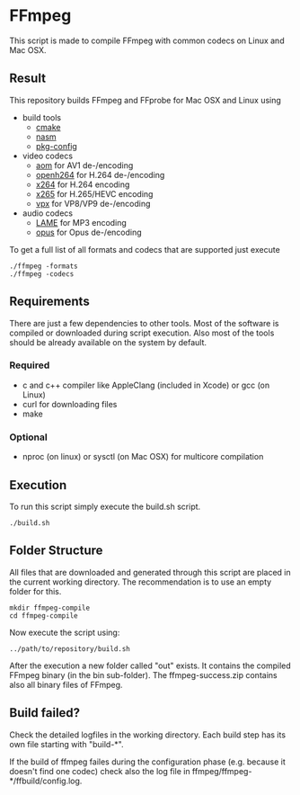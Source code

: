 # FFmpeg
This script is made to compile FFmpeg with common codecs on Linux and Mac OSX.

## Result
This repository builds FFmpeg and FFprobe for Mac OSX and Linux using
- build tools
    - [cmake](https://cmake.org/)
    - [nasm](http://www.nasm.us/)
    - [pkg-config](https://www.freedesktop.org/wiki/Software/pkg-config/)
- video codecs
    - [aom](https://aomedia.org/) for AV1 de-/encoding
    - [openh264](https://www.openh264.org/) for H.264 de-/encoding
    - [x264](http://www.videolan.org/developers/x264.html) for H.264 encoding
    - [x265](http://x265.org/) for H.265/HEVC encoding
    - [vpx](https://www.webmproject.org/) for VP8/VP9 de-/encoding
- audio codecs
    - [LAME](http://lame.sourceforge.net/) for MP3 encoding
    - [opus](https://opus-codec.org/) for Opus de-/encoding

To get a full list of all formats and codecs that are supported just execute
```
./ffmpeg -formats
./ffmpeg -codecs
```

## Requirements
There are just a few dependencies to other tools. Most of the software is compiled or downloaded during script execution. Also most of the tools should be already available on the system by default.

### Required
- c and c++ compiler like AppleClang (included in Xcode) or gcc (on Linux)
- curl for downloading files
- make

### Optional
- nproc (on linux) or sysctl (on Mac OSX) for multicore compilation

## Execution
To run this script simply execute the build.sh script.
```
./build.sh
```

## Folder Structure
All files that are downloaded and generated through this script are placed in the current working directory. The recommendation is to use an empty folder for this.
```
mkdir ffmpeg-compile
cd ffmpeg-compile
```

Now execute the script using:
```
../path/to/repository/build.sh
```

After the execution a new folder called "out" exists. It contains the compiled FFmpeg binary (in the bin sub-folder).
The ffmpeg-success.zip contains also all binary files of FFmpeg.

## Build failed?
Check the detailed logfiles in the working directory. Each build step has its own file starting with "build-*".

If the build of ffmpeg failes during the configuration phase (e.g. because it doesn't find one codec) check also the log file in ffmpeg/ffmpeg-*/ffbuild/config.log.

